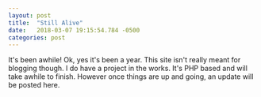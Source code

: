 ```yaml
---
layout: post
title:  "Still Alive"
date:   2018-03-07 19:15:54.784 -0500
categories: post
---
```

It's been awhile! Ok, yes it's been a year. This site isn't really meant for blogging though. I do have a project in the works. It's PHP based and will take awhile to finish. However once things are up and going, an update will be posted here.